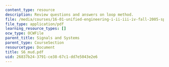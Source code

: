```yaml
---
content_type: resource
description: Review questions and answers on loop method.
file: /media/courses/16-01-unified-engineering-i-ii-iii-iv-fall-2005-spring-2006/26837b243791ce3867c1dd7e5043e2e6_S6_mud.pdf
file_type: application/pdf
learning_resource_types: []
ocw_type: OCWFile
parent_title: Signals and Systems
parent_type: CourseSection
resourcetype: Document
title: S6_mud.pdf
uid: 26837b24-3791-ce38-67c1-dd7e5043e2e6
---
```


